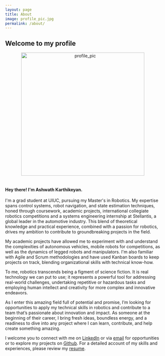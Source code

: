 ```yaml
---
layout: page
title: About
image: profile_pic.jpg
permalink: /about/
---
```


## Welcome to my profile

<center><img src="/img/profile_pic(2).jpg" alt="profile_pic" height="400" width="400"></center>
<br> 

#### Hey there! I'm Ashwath Karthikeyan.

I'm a grad student at UIUC, pursuing my Master's in Robotics. My expertise spans control systems, robot navigation, and state estimation techniques, honed through coursework, academic projects, international collegiate robotics competitions and a systems engineering internship at Stellantis, a global leader in the automotive industry. This blend of theoretical knowledge and practical experience, combined with a passion for robotics, drives my ambition to contribute to groundbreaking projects in the field.

My academic projects have allowed me to experiment with and understand the complexities of autonomous vehicles, mobile robots for competitions, as well as the dynamics of legged robots and manipulators. I'm also familiar with Agile and Scrum methodologies and have used Kanban boards to keep projects on track, blending organizational skills with technical know-how.

To me, robotics transcends being a figment of science fiction. It is real technology we can put to use; it represents a powerful tool for addressing real-world challenges, undertaking repetitive or hazardous tasks and employing human intellect and creativity for more complex and innovative endeavors.

As I enter this amazing field full of potential and promise, I’m looking for opportunities to apply my technical skills in robotics and contribute to a team that’s passionate about innovation and impact. As someone at the beginning of their career, I bring fresh ideas, boundless energy, and a readiness to dive into any project where I can learn, contribute, and help create something amazing.

I welcome you to connect with me on [LinkedIn](https://www.linkedin.com/in/ashwath-karthikeyan/) or via [email](mailto:ashwath.karthikeyan@gmail.com) for opportunities or to explore my projects on [Github](https://github.com/ashwath-karthikeyan). For a detailed account of my skills and experiences, please review my [resume](../misc/ashwath-karthikeyan-resume.pdf).